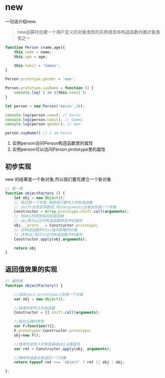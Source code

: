 # new

一句话介绍new:

>new运算符创建一个用户定义的对象类型的实例或具有构造函数内置对象类型之一

```javascript
function Person (name,age){
    this.name = name;
    this.age = age;

    this.habit = 'Games';
}

Person.prototype.gender = 'man';

Person.prototype.sayName = function () {
    console.log(`I am ${this.name}`);
}

let person = new Person('kevin',18);

console.log(person.name); // kevin
console.log(person.habit); // Games
console.log(person.gender); // man

person.sayName() // I am kevin
```

1. 实例person访问Person构造函数里的属性
2. 实例person可以访问Person.prototype里的属性

## 初步实现

new 的结果是一个新对象,所以我们要先建立一个新对象

```javascript
// 第一版
function objectFactory () {
    let obj = new Object();
    // 取出第一个参数,就是我们要传入的构造函数
    // shift会改变原数组,所以arguments会被去除第一个参数
    Constructor = Array.prototype.shift.call(arguments);
    // 将obj的原型指向构造函数
    // obj就可以访问构造函数原型中的属性
    obj.__proto__ = Constructor.prototype;
    // 将构造函数的this指向新建的对象
    // 这样obj就可以访问构造函数中的属性
    Constructor.apply(obj,arguments);

    return obj
}
```

## 返回值效果的实现

```javascript
// 最终版
function objectFactory() {

    //从Object.prototype上克隆一个对象
    var obj = new Object();

    //取得外部传入的构造器
    Constructor = [].shift.call(arguments);

    //指向正确的原型
    var F=function(){};
    F.prototype= Constructor.prototype;
    obj=new F();

    //借用外部传入的构造器给obj设置属性
    var ret = Constructor.apply(obj, arguments);

    //确保构造器总是返回一个对象
    return typeof ret === 'object' ? ret || obj : obj;

};
```